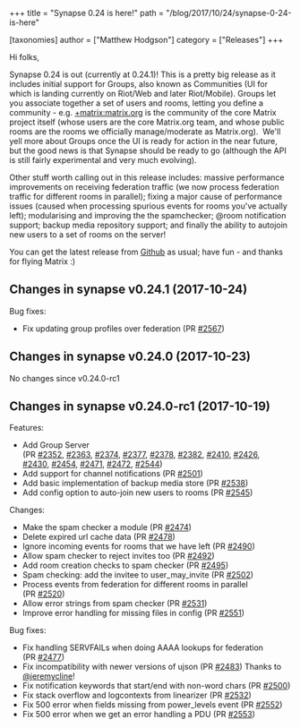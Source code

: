 +++
title = "Synapse 0.24 is here!"
path = "/blog/2017/10/24/synapse-0-24-is-here"

[taxonomies]
author = ["Matthew Hodgson"]
category = ["Releases"]
+++

Hi folks,

Synapse 0.24 is out (currently at 0.24.1)! This is a pretty big release as it includes initial support for Groups, also known as Communities (UI for which is landing currently on Riot/Web and later Riot/Mobile). Groups let you associate together a set of users and rooms, letting you define a community - e.g. <a href="https://riot.im/develop/#/group/+matrix:matrix.org">+matrix:matrix.org</a> is the community of the core Matrix project itself (whose users are the core Matrix.org team, and whose public rooms are the rooms we officially manage/moderate as Matrix.org).  We'll yell more about Groups once the UI is ready for action in the near future, but the good news is that Synapse should be ready to go (although the API is still fairly experimental and very much evolving).

Other stuff worth calling out in this release includes: massive performance improvements on receiving federation traffic (we now process federation traffic for different rooms in parallel); fixing a major cause of performance issues (caused when processing spurious events for rooms you've actually left); modularising and improving the the spamchecker; @room notification support; backup media repository support; and finally the ability to autojoin new users to a set of rooms on the server!

You can get the latest release from <a href="https://github.com/matrix-org/synapse/releases">Github</a> as usual; have fun - and thanks for flying Matrix :)

## Changes in synapse v0.24.1 (2017-10-24)

Bug fixes:
<ul>
 	<li>Fix updating group profiles over federation (PR <a class="issue-link js-issue-link tooltipped tooltipped-ne" href="https://github.com/matrix-org/synapse/pull/2567" data-error-text="Failed to load issue title" data-id="267687632" data-permission-text="Issue title is private">#2567</a>)</li>
</ul>

## Changes in synapse v0.24.0 (2017-10-23)

No changes since v0.24.0-rc1

## Changes in synapse v0.24.0-rc1 (2017-10-19)

Features:
<ul>
 	<li>Add Group Server (PR <a class="issue-link js-issue-link tooltipped tooltipped-ne" href="https://github.com/matrix-org/synapse/pull/2352" data-error-text="Failed to load issue title" data-id="241719376" data-permission-text="Issue title is private">#2352</a>, <a class="issue-link js-issue-link" href="https://github.com/matrix-org/synapse/pull/2363" data-error-text="Failed to load issue title" data-id="242334015" data-permission-text="Issue title is private" data-url="https://github.com/matrix-org/synapse/issues/2363">#2363</a>, <a class="issue-link js-issue-link" href="https://github.com/matrix-org/synapse/pull/2374" data-error-text="Failed to load issue title" data-id="243375644" data-permission-text="Issue title is private" data-url="https://github.com/matrix-org/synapse/issues/2374">#2374</a>, <a class="issue-link js-issue-link" href="https://github.com/matrix-org/synapse/pull/2377" data-error-text="Failed to load issue title" data-id="244340948" data-permission-text="Issue title is private" data-url="https://github.com/matrix-org/synapse/issues/2377">#2377</a>, <a class="issue-link js-issue-link" href="https://github.com/matrix-org/synapse/pull/2378" data-error-text="Failed to load issue title" data-id="244341100" data-permission-text="Issue title is private" data-url="https://github.com/matrix-org/synapse/issues/2378">#2378</a>, <a class="issue-link js-issue-link" href="https://github.com/matrix-org/synapse/pull/2382" data-error-text="Failed to load issue title" data-id="245071091" data-permission-text="Issue title is private" data-url="https://github.com/matrix-org/synapse/issues/2382">#2382</a>, <a class="issue-link js-issue-link" href="https://github.com/matrix-org/synapse/pull/2410" data-error-text="Failed to load issue title" data-id="249656746" data-permission-text="Issue title is private" data-url="https://github.com/matrix-org/synapse/issues/2410">#2410</a>, <a class="issue-link js-issue-link" href="https://github.com/matrix-org/synapse/pull/2426" data-error-text="Failed to load issue title" data-id="251663325" data-permission-text="Issue title is private" data-url="https://github.com/matrix-org/synapse/issues/2426">#2426</a>,
<a class="issue-link js-issue-link" href="https://github.com/matrix-org/synapse/pull/2430" data-error-text="Failed to load issue title" data-id="252935837" data-permission-text="Issue title is private" data-url="https://github.com/matrix-org/synapse/issues/2430">#2430</a>, <a class="issue-link js-issue-link" href="https://github.com/matrix-org/synapse/pull/2454" data-error-text="Failed to load issue title" data-id="258756630" data-permission-text="Issue title is private" data-url="https://github.com/matrix-org/synapse/issues/2454">#2454</a>, <a class="issue-link js-issue-link" href="https://github.com/matrix-org/synapse/pull/2471" data-error-text="Failed to load issue title" data-id="260566156" data-permission-text="Issue title is private" data-url="https://github.com/matrix-org/synapse/issues/2471">#2471</a>, <a class="issue-link js-issue-link" href="https://github.com/matrix-org/synapse/pull/2472" data-error-text="Failed to load issue title" data-id="260655379" data-permission-text="Issue title is private" data-url="https://github.com/matrix-org/synapse/issues/2472">#2472</a>, <a class="issue-link js-issue-link" href="https://github.com/matrix-org/synapse/pull/2544" data-error-text="Failed to load issue title" data-id="265791503" data-permission-text="Issue title is private" data-url="https://github.com/matrix-org/synapse/issues/2544">#2544</a>)</li>
 	<li>Add support for channel notifications (PR <a class="issue-link js-issue-link" href="https://github.com/matrix-org/synapse/pull/2501" data-error-text="Failed to load issue title" data-id="263095049" data-permission-text="Issue title is private" data-url="https://github.com/matrix-org/synapse/issues/2501">#2501</a>)</li>
 	<li>Add basic implementation of backup media store (PR <a class="issue-link js-issue-link" href="https://github.com/matrix-org/synapse/pull/2538" data-error-text="Failed to load issue title" data-id="264965734" data-permission-text="Issue title is private" data-url="https://github.com/matrix-org/synapse/issues/2538">#2538</a>)</li>
 	<li>Add config option to auto-join new users to rooms (PR <a class="issue-link js-issue-link" href="https://github.com/matrix-org/synapse/pull/2545" data-error-text="Failed to load issue title" data-id="265842040" data-permission-text="Issue title is private" data-url="https://github.com/matrix-org/synapse/issues/2545">#2545</a>)</li>
</ul>
Changes:
<ul>
 	<li>Make the spam checker a module (PR <a class="issue-link js-issue-link tooltipped tooltipped-ne" href="https://github.com/matrix-org/synapse/pull/2474" data-error-text="Failed to load issue title" data-id="260721359" data-permission-text="Issue title is private">#2474</a>)</li>
 	<li>Delete expired url cache data (PR <a class="issue-link js-issue-link" href="https://github.com/matrix-org/synapse/pull/2478" data-error-text="Failed to load issue title" data-id="261282574" data-permission-text="Issue title is private" data-url="https://github.com/matrix-org/synapse/issues/2478">#2478</a>)</li>
 	<li>Ignore incoming events for rooms that we have left (PR <a class="issue-link js-issue-link" href="https://github.com/matrix-org/synapse/pull/2490" data-error-text="Failed to load issue title" data-id="262374962" data-permission-text="Issue title is private" data-url="https://github.com/matrix-org/synapse/issues/2490">#2490</a>)</li>
 	<li>Allow spam checker to reject invites too (PR <a class="issue-link js-issue-link" href="https://github.com/matrix-org/synapse/pull/2492" data-error-text="Failed to load issue title" data-id="262416897" data-permission-text="Issue title is private" data-url="https://github.com/matrix-org/synapse/issues/2492">#2492</a>)</li>
 	<li>Add room creation checks to spam checker (PR <a class="issue-link js-issue-link" href="https://github.com/matrix-org/synapse/pull/2495" data-error-text="Failed to load issue title" data-id="262727329" data-permission-text="Issue title is private" data-url="https://github.com/matrix-org/synapse/issues/2495">#2495</a>)</li>
 	<li>Spam checking: add the invitee to user_may_invite (PR <a class="issue-link js-issue-link" href="https://github.com/matrix-org/synapse/pull/2502" data-error-text="Failed to load issue title" data-id="263117407" data-permission-text="Issue title is private" data-url="https://github.com/matrix-org/synapse/issues/2502">#2502</a>)</li>
 	<li>Process events from federation for different rooms in parallel (PR <a class="issue-link js-issue-link" href="https://github.com/matrix-org/synapse/pull/2520" data-error-text="Failed to load issue title" data-id="263967902" data-permission-text="Issue title is private" data-url="https://github.com/matrix-org/synapse/issues/2520">#2520</a>)</li>
 	<li>Allow error strings from spam checker (PR <a class="issue-link js-issue-link" href="https://github.com/matrix-org/synapse/pull/2531" data-error-text="Failed to load issue title" data-id="264590599" data-permission-text="Issue title is private" data-url="https://github.com/matrix-org/synapse/issues/2531">#2531</a>)</li>
 	<li>Improve error handling for missing files in config (PR <a class="issue-link js-issue-link" href="https://github.com/matrix-org/synapse/pull/2551" data-error-text="Failed to load issue title" data-id="266095819" data-permission-text="Issue title is private" data-url="https://github.com/matrix-org/synapse/issues/2551">#2551</a>)</li>
</ul>
Bug fixes:
<ul>
 	<li>Fix handling SERVFAILs when doing AAAA lookups for federation (PR <a class="issue-link js-issue-link tooltipped tooltipped-ne" href="https://github.com/matrix-org/synapse/pull/2477" data-error-text="Failed to load issue title" data-id="261269109" data-permission-text="Issue title is private">#2477</a>)</li>
 	<li>Fix incompatibility with newer versions of ujson (PR <a class="issue-link js-issue-link" href="https://github.com/matrix-org/synapse/pull/2483" data-error-text="Failed to load issue title" data-id="261851143" data-permission-text="Issue title is private" data-url="https://github.com/matrix-org/synapse/issues/2483">#2483</a>) Thanks to
<a class="user-mention" href="https://github.com/jeremycline">@jeremycline</a>!</li>
 	<li>Fix notification keywords that start/end with non-word chars (PR <a class="issue-link js-issue-link" href="https://github.com/matrix-org/synapse/pull/2500" data-error-text="Failed to load issue title" data-id="263077422" data-permission-text="Issue title is private" data-url="https://github.com/matrix-org/synapse/issues/2500">#2500</a>)</li>
 	<li>Fix stack overflow and logcontexts from linearizer (PR <a class="issue-link js-issue-link" href="https://github.com/matrix-org/synapse/pull/2532" data-error-text="Failed to load issue title" data-id="264600894" data-permission-text="Issue title is private" data-url="https://github.com/matrix-org/synapse/issues/2532">#2532</a>)</li>
 	<li>Fix 500 error when fields missing from power_levels event (PR <a class="issue-link js-issue-link" href="https://github.com/matrix-org/synapse/pull/2552" data-error-text="Failed to load issue title" data-id="266187530" data-permission-text="Issue title is private" data-url="https://github.com/matrix-org/synapse/issues/2552">#2552</a>)</li>
 	<li>Fix 500 error when we get an error handling a PDU (PR <a class="issue-link js-issue-link tooltipped tooltipped-ne" href="https://github.com/matrix-org/synapse/pull/2553" data-error-text="Failed to load issue title" data-id="266256222" data-permission-text="Issue title is private">#2553</a>)</li>
</ul>
